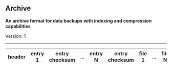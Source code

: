 ## Archive

**An archive format for data backups with indexing and compression capabilities**

Version: 1

---

| header | entry 1 | entry checksum | ...  | entry N | entry checksum | file 1 | ...  | file N |
| ------ | ------- | -------------- | ---- | ------- | -------------- | ------ | ---- | ------ |


